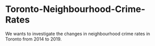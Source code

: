 # Toronto-Neighbourhood-Crime-Rates
We wants to investigate the changes in neighbourhood crime rates in Toronto from 2014 to 2019.
